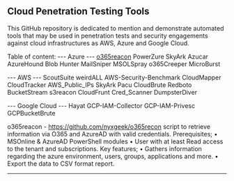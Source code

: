 ## Cloud Penetration Testing Tools

This GitHub repository is dedicated to mention and demonstrate automated tools that may be used in penetration tests and security engagements against cloud infrastructures as AWS, Azure and Google Cloud.

Table of content:
--- Azure ---
    [o365reacon](o365reacon)
    PowerZure
    SkyArk
    Azucar
    AzureHound
    Blob Hunter
    MailSniper
    MSOLSpray
    o365Creeper
    MicroBurst

--- AWS ---
    ScoutSuite
    weirdALL
    AWS-Security-Benchmark
    CloudMapper
    CloudTracker
    AWS_Public_IPs
    SkyArk
    Pacu
    CloudBrute
    Redboto
    BucketStream
    s3reacon
    CloudFrunt
    Cred_Scanner
    DumpsterDiver
    
--- Google Cloud ---
    Hayat
    GCP-IAM-Collector 
    GCP-IAM-Privesc
    GCPBucketBrute


o365reacon - https://github.com/nyxgeek/o365recon
script to retrieve information via O365 and AzureAD with valid credentials.
	Prerequisites; 
•	MSOnline & AzureAD PowerShell modules
•	User with at least Read access to the tenant and subscriptions.
	Key features;
•	Gathers information regarding the azure environment, users, groups, applications and more.
•	Export the data to CSV format report.
 
 
----------------------------------------------------------------------------------------------------------------------
